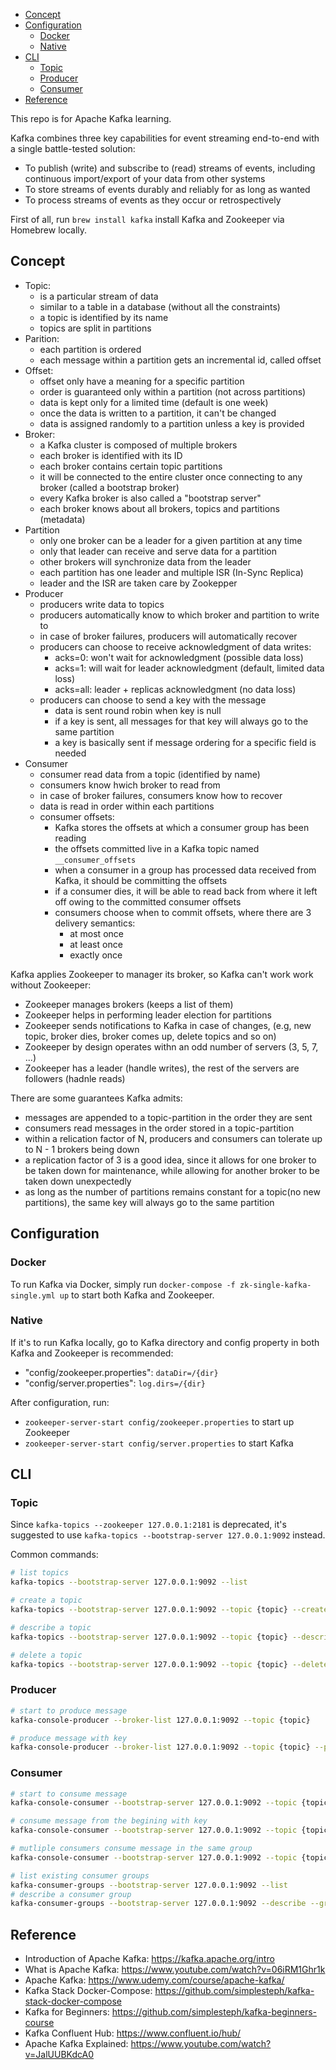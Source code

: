 
- [Concept](#concept)
- [Configuration](#configuration)
  - [Docker](#docker)
  - [Native](#native)
- [CLI](#cli)
  - [Topic](#topic)
  - [Producer](#producer)
  - [Consumer](#consumer)
- [Reference](#reference)

This repo is for Apache Kafka learning.

Kafka combines three key capabilities for event streaming end-to-end with a single battle-tested solution:
- To publish (write) and subscribe to (read) streams of events, including continuous import/export of your data from other systems
- To store streams of events durably and reliably for as long as wanted
- To process streams of events as they occur or retrospectively


First of all, run `brew install kafka` install Kafka and Zookeeper via Homebrew locally.


## Concept

- Topic:
    - is a particular stream of data
    - similar to a table in a database (without all the constraints)
    - a topic is identified by its name
    - topics are split in partitions
- Parition:
    - each partition is ordered
    - each message within a partition gets an incremental id, called offset
- Offset:
    - offset only have a meaning for a specific partition
    - order is guaranteed only within a partition (not across partitions)
    - data is kept only for a limited time (default is one week)
    - once the data is written to a partition, it can't be changed
    - data is assigned randomly to a partition unless a key is provided
- Broker:
    - a Kafka cluster is composed of multiple brokers
    - each broker is identified with its ID
    - each broker contains certain topic partitions
    - it will be connected to the entire cluster once connecting to any broker (called a bootstrap broker)
    - every Kafka broker is also called a "bootstrap server"
    - each broker knows about all brokers, topics and partitions (metadata)
- Partition
    - only one broker can be a leader for a given partition at any time
    - only that leader can receive and serve data for a partition
    - other brokers will synchronize data from the leader
    - each partition has one leader and multiple ISR (In-Sync Replica)
    - leader and the ISR are taken care by Zookepper
- Producer
    - producers write data to topics
    - producers automatically know to which broker and partition to write to
    - in case of broker failures, producers will automatically recover
    - producers can choose to receive acknowledgment of data writes:
        - acks=0: won't wait for acknowledgment (possible data loss)
        - acks=1: will wait for leader acknowledgment (default, limited data loss)
        - acks=all: leader + replicas acknowledgment (no data loss)
    - producers can choose to send a key with the message
        - data is sent round robin when key is null
        - if a key is sent, all messages for that key will always go to the same partition
        - a key is basically sent if message ordering for a specific field is needed
- Consumer
    - consumer read data from a topic (identified by name)
    - consumers know hwich broker to read from
    - in case of broker failures, consumers know how to recover
    - data is read in order within each partitions
    - consumer offsets:
        - Kafka stores the offsets at which a consumer group has been reading
        - the offsets committed live in a Kafka topic named `__consumer_offsets`
        - when a consumer in a group has processed data received from Kafka, it should be committing the offsets
        - if a consumer dies, it will be able to read back from where it left off owing to the committed consumer offsets
        - consumers choose when to commit offsets, where there are 3 delivery semantics:
            - at most once
            - at least once
            - exactly once

Kafka applies Zookeeper to manager its broker, so Kafka can't work work without Zookeeper:
- Zookeeper manages brokers (keeps a list of them)
- Zookeeper helps in performing leader election for partitions
- Zookeeper sends notifications to Kafka in case of changes, (e.g, new topic, broker dies, broker comes up, delete topics and so on)
- Zookeeper by design operates withn an odd number of servers (3, 5, 7, ...)
- Zookeeper has a leader (handle writes), the rest of the servers are followers (hadnle reads)

There are some guarantees Kafka admits:
- messages are appended to a topic-partition in the order they are sent
- consumers read messages in the order stored in a topic-partition
- within a relication factor of N, producers and consumers can tolerate up to N - 1 brokers being down
- a replication factor of 3 is a good idea, since it allows for one broker to be taken down for maintenance, while allowing for another broker to be taken down unexpectedly
- as long as the number of partitions remains constant for a topic(no new partitions), the same key will always go to the same partition


## Configuration

### Docker

To run Kafka via Docker, simply run `docker-compose -f zk-single-kafka-single.yml up` to start both Kafka and Zookeeper.

### Native

If it's to run Kafka locally, go to Kafka directory and config property in both Kafka and Zookeeper is recommended:
- "config/zookeeper.properties": `dataDir=/{dir}`
- "config/server.properties": `log.dirs=/{dir}`

After configuration, run:
- `zookeeper-server-start config/zookeeper.properties` to start up Zookeeper
- `zookeeper-server-start config/server.properties` to start Kafka


## CLI

### Topic

Since `kafka-topics --zookeeper 127.0.0.1:2181` is deprecated, it's suggested to use `kafka-topics --bootstrap-server 127.0.0.1:9092` instead.

Common commands:
```sh
# list topics
kafka-topics --bootstrap-server 127.0.0.1:9092 --list

# create a topic
kafka-topics --bootstrap-server 127.0.0.1:9092 --topic {topic} --create --partitions {m} --replication-factor {n}

# describe a topic
kafka-topics --bootstrap-server 127.0.0.1:9092 --topic {topic} --describe

# delete a topic
kafka-topics --bootstrap-server 127.0.0.1:9092 --topic {topic} --delete
```

### Producer

```sh
# start to produce message
kafka-console-producer --broker-list 127.0.0.1:9092 --topic {topic}

# produce message with key
kafka-console-producer --broker-list 127.0.0.1:9092 --topic {topic} --property parse.key=true --property key.separtor={separtor}
```

### Consumer

```sh
# start to consume message
kafka-console-consumer --bootstrap-server 127.0.0.1:9092 --topic {topic}

# consume message from the begining with key
kafka-console-consumer --bootstrap-server 127.0.0.1:9092 --topic {topic} --from-beginning --property print.key=true --property key.separator={separtor}

# mutliple consumers consume message in the same group
kafka-console-consumer --bootstrap-server 127.0.0.1:9092 --topic {topic} --group {group}

# list existing consumer groups
kafka-consumer-groups --bootstrap-server 127.0.0.1:9092 --list
# describe a consumer group
kafka-consumer-groups --bootstrap-server 127.0.0.1:9092 --describe --group {group}
```


## Reference

- Introduction of Apache Kafka: https://kafka.apache.org/intro
- What is Apache Kafka: https://www.youtube.com/watch?v=06iRM1Ghr1k
- Apache Kafka: https://www.udemy.com/course/apache-kafka/
- Kafka Stack Docker-Compose: https://github.com/simplesteph/kafka-stack-docker-compose
- Kafka for Beginners: https://github.com/simplesteph/kafka-beginners-course
- Kafka Confluent Hub: https://www.confluent.io/hub/
- Apache Kafka Explained: https://www.youtube.com/watch?v=JalUUBKdcA0
